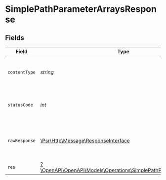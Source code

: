 # SimplePathParameterArraysResponse


## Fields

| Field                                                                                                                       | Type                                                                                                                        | Required                                                                                                                    | Description                                                                                                                 |
| --------------------------------------------------------------------------------------------------------------------------- | --------------------------------------------------------------------------------------------------------------------------- | --------------------------------------------------------------------------------------------------------------------------- | --------------------------------------------------------------------------------------------------------------------------- |
| `contentType`                                                                                                               | *string*                                                                                                                    | :heavy_check_mark:                                                                                                          | HTTP response content type for this operation                                                                               |
| `statusCode`                                                                                                                | *int*                                                                                                                       | :heavy_check_mark:                                                                                                          | HTTP response status code for this operation                                                                                |
| `rawResponse`                                                                                                               | [\Psr\Http\Message\ResponseInterface](https://www.php-fig.org/psr/psr-7/#33-psrhttpmessageresponseinterface)                | :heavy_minus_sign:                                                                                                          | Raw HTTP response; suitable for custom response parsing                                                                     |
| `res`                                                                                                                       | [?\OpenAPI\OpenAPI\Models\Operations\SimplePathParameterArraysRes](../../models/operations/SimplePathParameterArraysRes.md) | :heavy_minus_sign:                                                                                                          | OK                                                                                                                          |